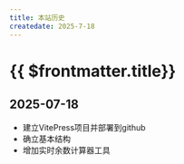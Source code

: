 ```yaml
---
title: 本站历史
createdate: 2025-7-18
---
```


# {{ $frontmatter.title}}

## 2025-07-18
- 建立VitePress项目并部署到github
- 确立基本结构
- 增加实时余数计算器工具